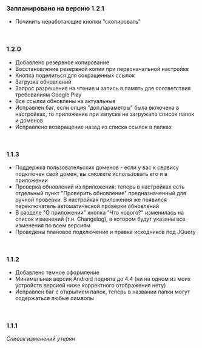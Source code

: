 ### Запланировано на версию 1.2.1
- Починить неработающие кнопки "скопировать"

<br>

### 1.2.0
- Добавлено резервное копирование
- Восстановление резервной копии при первоначальной настройке
- Кнопка поделиться для сокращенных ссылок
- Загрузка обновлений
- Запрос разрешения на чтение и запись в память для соответствия требованиям Google Play
- Все ссылки обновлены на актуальные
- Исправлен баг, если опция "доп.параметры" была включена в настройках, то приложение при запуске не загружало список папок и доменов
- Исправлено возвращение назад из списка ссылок в папках

<br>

### 1.1.3
- Поддержка пользовательских доменов - если у вас к сервису подключен свой домен, вы сможете использовать его и в приложении
- Проверка обновлений из приложения: теперь в настройках есть отдельный пункт "Проверить обновление" предназначенный для ручной проверки. В настройках приложения же появился переключатель автоматической проверки обновлений
- В разделе "О приложении" кнопка "Что нового?" изменилась на список изменений (т.н. Changelog), в котором будут указаны все изменения по всем версиям
- Проведены плановое подключение и правка исходников под JQuery

<br>

### 1.1.2
- Добавлено темное оформление
- Минимальная версия Android поднята до 4.4 (ни на одном из моих устройств версией ниже корректного отображения нету)
- Исправлен баг с открытием папок, теперь в названии папки могут содержаться любые символы

<br>

### 1.1.1
*Список изменений утерян*